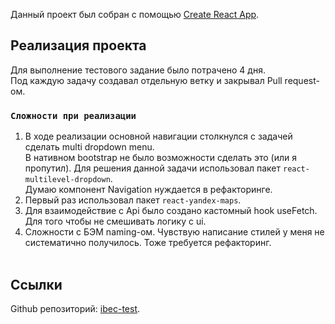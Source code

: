 Данный проект был собран с помощью [Create React App](https://github.com/facebook/create-react-app).

## Реализация проекта

Для выполнение тестового задание было потрачено 4 дня. <br/>
Под каждую задачу создавал отдельную ветку и закрывал Pull request-ом.

### `Сложности при реализации`

1. В ходе реализации основной навигации столкнулся с задачей сделать multi dropdown menu. <br/>
   В нативном bootstrap не было возможности сделать это (или я пропутил). Для решения данной задачи использовал пакет `react-multilevel-dropdown`. <br/>
   Думаю компонент Navigation нуждается в рефакторинге.
2. Первый раз использовал пакет `react-yandex-maps`.
3. Для взаимодействие с Api было создано кастомный hook useFetch. Для того чтобы не смешивать логику с ui.
4. Сложности с БЭМ naming-ом. Чувствую написание стилей у меня не систематично получилось. Тоже требуется рефакторинг. <br/><br/>

## Ссылки

Github репозиторий: [ibec-test](https://github.com/aamree/ibec-test).

